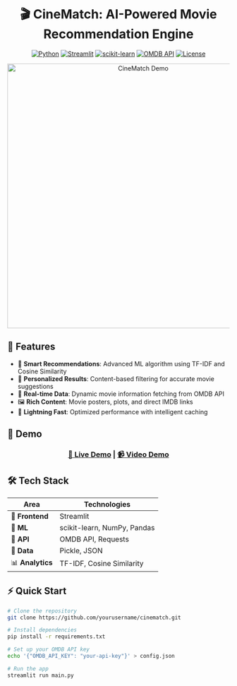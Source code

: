 <div align="center">

# 🎬 CineMatch: AI-Powered Movie Recommendation Engine

[![Python](https://img.shields.io/badge/Python-3.11-blue.svg)](https://www.python.org/downloads/release/python-311/)
[![Streamlit](https://img.shields.io/badge/Streamlit-1.28.0-FF4B4B.svg)](https://streamlit.io)
[![scikit-learn](https://img.shields.io/badge/scikit--learn-Latest-orange.svg)](https://scikit-learn.org/stable/)
[![OMDB API](https://img.shields.io/badge/OMDB-API-green.svg)](http://www.omdbapi.com/)
[![License](https://img.shields.io/badge/License-MIT-yellow.svg)](https://opensource.org/licenses/MIT)

<p align="center">
  <img src="https://user-images.githubusercontent.com/your-username/your-repo/main/demo.gif" alt="CineMatch Demo" width="600"/>
</p>

</div>

## 🌟 Features

- 🤖 **Smart Recommendations**: Advanced ML algorithm using TF-IDF and Cosine Similarity
- 🎯 **Personalized Results**: Content-based filtering for accurate movie suggestions
- 🔄 **Real-time Data**: Dynamic movie information fetching from OMDB API
- 🖼️ **Rich Content**: Movie posters, plots, and direct IMDB links
- 🚀 **Lightning Fast**: Optimized performance with intelligent caching

## 🎥 Demo

<div align="center">

### [🔴 Live Demo](your-deployment-link) | [📹 Video Demo](your-video-link)

</div>

## 🛠️ Tech Stack

<div align="center">

| Area | Technologies |
|------|---------------|
| 🎨 **Frontend** | Streamlit |
| 🧠 **ML** | scikit-learn, NumPy, Pandas |
| 🔌 **API** | OMDB API, Requests |
| 💾 **Data** | Pickle, JSON |
| 📊 **Analytics** | TF-IDF, Cosine Similarity |

</div>

## ⚡ Quick Start

```bash
# Clone the repository
git clone https://github.com/yourusername/cinematch.git

# Install dependencies
pip install -r requirements.txt

# Set up your OMDB API key
echo '{"OMDB_API_KEY": "your-api-key"}' > config.json

# Run the app
streamlit run main.py
